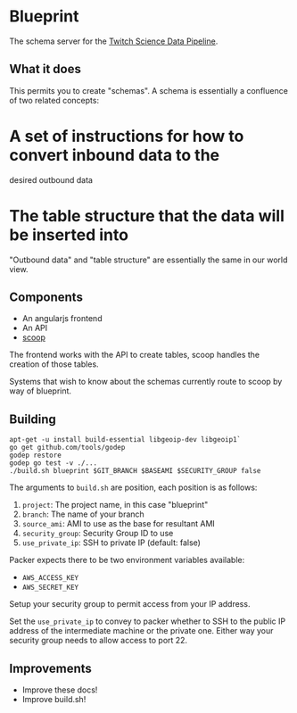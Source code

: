 # Blueprint

The schema server for the
[Twitch Science Data Pipeline](https://github.com/TwitchScience).

## What it does

This permits you to create "schemas". A schema is essentially a
confluence of two related concepts:

 # A set of instructions for how to convert inbound data to the
   desired outbound data
 # The table structure that the data will be inserted into

"Outbound data" and "table structure" are essentially the same in our
world view.

## Components

 + An angularjs frontend
 + An API
 + [scoop](https://github.com/TwitchScience/scoop)

The frontend works with the API to create tables, scoop handles the
creation of those tables.

Systems that wish to know about the schemas currently route to scoop
by way of blueprint.

## Building

```
apt-get -u install build-essential libgeoip-dev libgeoip1`
go get github.com/tools/godep
godep restore
godep go test -v ./...
./build.sh blueprint $GIT_BRANCH $BASEAMI $SECURITY_GROUP false
```

The arguments to `build.sh` are position, each position is as follows:

 1. `project`: The project name, in this case "blueprint"
 2. `branch`: The name of your branch
 3. `source_ami`: AMI to use as the base for resultant AMI
 4. `security_group`: Security Group ID to use
 5. `use_private_ip`: SSH to private IP (default: false)

Packer expects there to be two environment variables available:

 * `AWS_ACCESS_KEY`
 * `AWS_SECRET_KEY`

Setup your security group to permit access from your IP address.

Set the `use_private_ip` to convey to packer whether to SSH to the
public IP address of the intermediate machine or the private one.
Either way your security group needs to allow access to port 22.

## Improvements

 * Improve these docs!
 * Improve build.sh!
